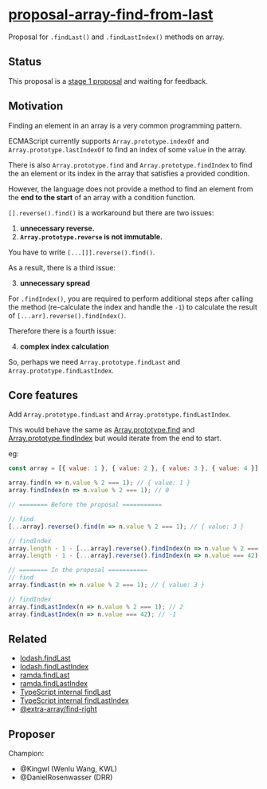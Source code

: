 # [proposal-array-find-from-last](https://tc39-transfer.github.io/proposal-array-find-from-last/index.html)

Proposal for `.findLast()` and `.findLastIndex()` methods on array.

## Status
This proposal is a [stage 1 proposal](https://github.com/tc39/proposals/blob/master/stage-1-proposals.md) and waiting for feedback.

## Motivation

Finding an element in an array is a very common programming pattern. 

ECMAScript currently supports `Array.prototype.indexOf` and `Array.prototype.lastIndexOf` to find an index of some `value` in the array.

There is also `Array.prototype.find` and `Array.prototype.findIndex` to find the an element or its index in the array that satisfies a provided condition. 

However, the language does not provide a method to find an element from the **end to the start** of an array with a condition function.

`[].reverse().find()` is a workaround but there are two issues:

1. **unnecessary reverse.**
2. **`Array.prototype.reverse` is not immutable.**

You have to write `[...[]].reverse().find()`. 

As a result, there is a third issue:

3. **unnecessary spread**

For `.findIndex()`, you are required to perform additional steps after calling the method (re-calculate the index and handle the `-1`) to calculate the result of `[...arr].reverse().findIndex()`.

Therefore there is a fourth issue:

4. **complex index calculation**

So, perhaps we need `Array.prototype.findLast` and `Array.prototype.findLastIndex`.

## Core features

Add `Array.prototype.findLast` and `Array.prototype.findLastIndex`. 

This would behave the same as [Array.prototype.find](https://www.ecma-international.org/ecma-262/11.0/index.html#sec-array.prototype.find) and [Array.prototype.findIndex](https://www.ecma-international.org/ecma-262/11.0/index.html#sec-array.prototype.findindex) but would iterate from the end to start.

eg:

```javascript
const array = [{ value: 1 }, { value: 2 }, { value: 3 }, { value: 4 }];

array.find(n => n.value % 2 === 1); // { value: 1 }
array.findIndex(n => n.value % 2 === 1); // 0

// ======== Before the proposal =========== 

// find
[...array].reverse().find(n => n.value % 2 === 1); // { value: 3 }

// findIndex
array.length - 1 - [...array].reverse().findIndex(n => n.value % 2 === 1); // 2
array.length - 1 - [...array].reverse().findIndex(n => n.value === 42); // should be -1, but 4

// ======== In the proposal =========== 
// find
array.findLast(n => n.value % 2 === 1); // { value: 3 }

// findIndex
array.findLastIndex(n => n.value % 2 === 1); // 2
array.findLastIndex(n => n.value === 42); // -1

```

## Related

- [lodash.findLast](https://lodash.com/docs/4.17.15#findLast)
- [lodash.findLastIndex](https://lodash.com/docs/4.17.15#findLastIndex)
- [ramda.findLast](https://ramdajs.com/docs/#findLast)
- [ramda.findLastIndex](https://ramdajs.com/docs/#findLastIndex)
- [TypeScript internal findLast](https://github.com/microsoft/TypeScript/blob/master/src/compiler/core.ts#L226)
- [TypeScript internal findLastIndex](https://github.com/microsoft/TypeScript/blob/master/src/compiler/core.ts#L248)
- [@extra-array/find-right](https://www.npmjs.com/package/@extra-array/find-right)

## Proposer

Champion:
 - @Kingwl (Wenlu Wang, KWL)
 - @DanielRosenwasser (DRR)
